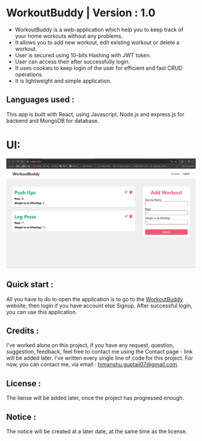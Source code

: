 # WorkoutBuddy | Version : 1.0

 - WorkoutBuddy is a web-application which help you to keep track of your home workouts without any problems. 
 - It allows you to add new workout, edit existing workout or delete a workout.
 - User is secured using 10-bits Hashing with JWT token.
 - User can access their after successfully login.
 - It uses cookies to keep login of the user for efficient and fast CRUD operations. 
 - It is lightweight and simple application.


## Languages used :

This app is built with React, using Javascript, Node.js and express.js for backend and MongoDB for database.

# UI:
![HomePage](../WorkoutBuddy/assets/HomePage.png)

## Quick start :

All you have to do to open the application is to go to the [WorkoutBuddy](https://WorkoutBuddy.netlify) website, then login if you have account else Signup.
After successful login, you can use this application.


## Credits :

I've worked alone on this project, if you have any request, question, suggestion, feedback, feel free to contact me using the Contact page - link will be added later. I've written every single line of code for this project. For now, you can contact me, via email : himanshu.guptaji07@gmail.com.

## License :

The liense will be added later, once the project has progressed enough.

## Notice :

The notice will be created at a later date, at the same time as the license.
